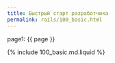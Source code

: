 ```yaml
---
title: Быстрый старт разработчика
permalink: rails/100_basic.html
---
```


page1: {{ page }}

{% include 100_basic.md.liquid %}
